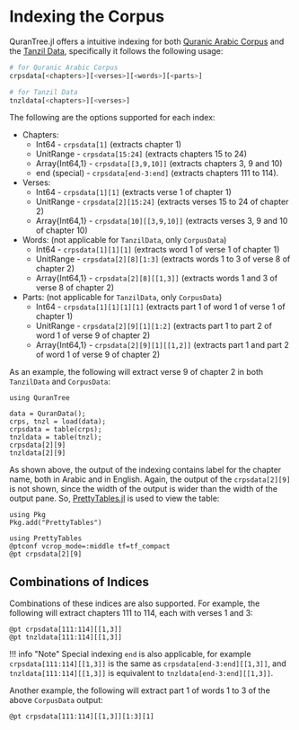 Indexing the Corpus
=====
QuranTree.jl offers a intuitive indexing for both [Quranic Arabic Corpus](https://corpus.quran.com/) and the [Tanzil Data](http://tanzil.net/download), specifically it follows the following usage:
```julia
# for Quranic Arabic Corpus
crpsdata[<chapters>][<verses>][<words>][<parts>]

# for Tanzil Data
tnzldata[<chapters>][<verses>]
```
The following are the options supported for each index:
 * Chapters:
    * Int64 - `crpsdata[1]` (extracts chapter 1)
    * UnitRange - `crpsdata[15:24]` (extracts chapters 15 to 24)
    * Array{Int64,1} - `crpsdata[[3,9,10]]` (extracts chapters 3, 9 and 10)
    * end (special) - `crpsdata[end-3:end]` (extracts chapters 111 to 114).
 * Verses:
    * Int64 - `crpsdata[1][1]` (extracts verse 1 of chapter 1)
    * UnitRange - `crpsdata[2][15:24]` (extracts verses 15 to 24 of chapter 2)
    * Array{Int64,1} - `crpsdata[10][[3,9,10]]` (extracts verses 3, 9 and 10 of chapter 10)
 * Words: (not applicable for `TanzilData`, only `CorpusData`)
    * Int64 - `crpsdata[1][1][1]` (extracts word 1 of verse 1 of chapter 1)
    * UnitRange - `crpsdata[2][8][1:3]` (extracts words 1 to 3 of verse 8 of chapter 2)
    * Array{Int64,1} - `crpsdata[2][8][[1,3]]` (extracts words 1 and 3 of verse 8 of chapter 2)
* Parts: (not applicable for `TanzilData`, only `CorpusData`)
    * Int64 - `crpsdata[1][1][1][1]` (extracts part 1 of word 1 of verse 1 of chapter 1)
    * UnitRange - `crpsdata[2][9][1][1:2]` (extracts part 1 to part 2 of word 1 of verse 9 of chapter 2)
    * Array{Int64,1} - `crpsdata[2][9][1][[1,2]]` (extracts part 1 and part 2 of word 1 of verse 9 of chapter 2)

As an example, the following will extract verse 9 of chapter 2 in both `TanzilData` and `CorpusData`:
```@repl abc
using QuranTree

data = QuranData();
crps, tnzl = load(data);
crpsdata = table(crps);
tnzldata = table(tnzl);
crpsdata[2][9]
tnzldata[2][9]
```
As shown above, the output of the indexing contains label for the chapter name, both in Arabic and in English. Again, the output of the `crpsdata[2][9]` is not shown, since the width of the output is wider than the width of the output pane. So, [PrettyTables.jl](https://github.com/ronisbr/PrettyTables.jl) is used to view the table:
```@setup abc
using Pkg
Pkg.add("PrettyTables")
```
```@repl abc
using PrettyTables
@ptconf vcrop_mode=:middle tf=tf_compact
@pt crpsdata[2][9]
```
## Combinations of Indices
Combinations of these indices are also supported. For example, the following will extract chapters 111 to 114, each with verses 1 and 3:
```@repl abc
@pt crpsdata[111:114][[1,3]]
@pt tnzldata[111:114][[1,3]] 
```
!!! info "Note"
    Special indexing `end` is also applicable, for example `crpsdata[111:114][[1,3]]` is the same as `crpsdata[end-3:end][[1,3]]`, and `tnzldata[111:114][[1,3]]` is equivalent to `tnzldata[end-3:end][[1,3]]`.

Another example, the following will extract part 1 of words 1 to 3 of the above `CorpusData` output:
```@repl abc
@pt crpsdata[111:114][[1,3]][1:3][1] 
```

